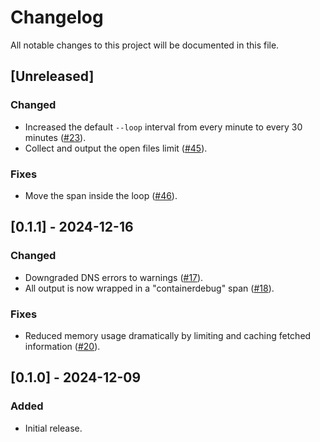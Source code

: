 # Changelog

All notable changes to this project will be documented in this file.

## [Unreleased]

### Changed

- Increased the default `--loop` interval from every minute to every 30 minutes ([#23]).
- Collect and output the open files limit ([#45]).

### Fixes

- Move the span inside the loop ([#46]).

[#23]: https://github.com/stackabletech/containerdebug/pull/23
[#45]: https://github.com/stackabletech/containerdebug/pull/45
[#46]: https://github.com/stackabletech/containerdebug/pull/46

## [0.1.1] - 2024-12-16

### Changed

- Downgraded DNS errors to warnings ([#17]).
- All output is now wrapped in a "containerdebug" span ([#18]).

### Fixes

- Reduced memory usage dramatically by limiting and caching fetched information ([#20]).

[#17]: https://github.com/stackabletech/containerdebug/pull/17
[#18]: https://github.com/stackabletech/containerdebug/pull/18
[#20]: https://github.com/stackabletech/containerdebug/pull/20

## [0.1.0] - 2024-12-09

### Added

- Initial release.
